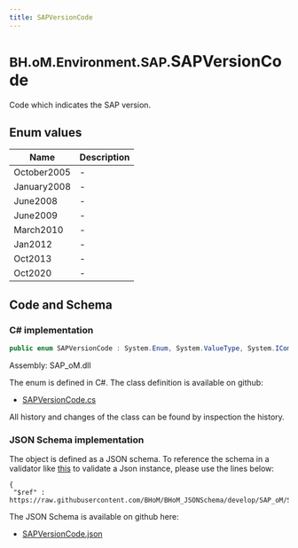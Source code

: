 ```yaml
---
title: SAPVersionCode
---
```


# <small>BH.oM.Environment.SAP.</small>**SAPVersionCode**

Code which indicates the SAP version.

## Enum values

| Name            | Description                                                    |
|-----------------|----------------------------------------------------------------|
| October2005 |  -  |
| January2008 |  -  |
| June2008 |  -  |
| June2009 |  -  |
| March2010 |  -  |
| Jan2012 |  -  |
| Oct2013 |  -  |
| Oct2020 |  -  |


## Code and Schema

### C# implementation

``` C# title="C#"
public enum SAPVersionCode : System.Enum, System.ValueType, System.IComparable, System.ISpanFormattable, System.IFormattable, System.IConvertible
```

Assembly: SAP_oM.dll

The enum is defined in C#. The class definition is available on github:

- [SAPVersionCode.cs](https://github.com/BHoM/SAP_Toolkit/blob/develop/SAP_oM/Enums\SAPVersionCode.cs)

All history and changes of the class can be found by inspection the history.
### JSON Schema implementation

The object is defined as a JSON schema. To reference the schema in a validator like [this](https://www.jsonschemavalidator.net/) to validate a Json instance, please use the lines below:

``` { .json .copy .select } title="JSON Schema"
{
 "$ref" : https://raw.githubusercontent.com/BHoM/BHoM_JSONSchema/develop/SAP_oM/SAP/SAPVersionCode.json}
```

The JSON Schema is available on github here:

- [SAPVersionCode.json](https://github.com/BHoM/BHoM_JSONSchema/blob/develop/SAP_oM/SAP/SAPVersionCode.json)
